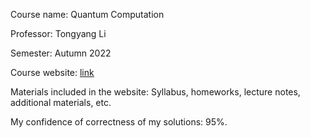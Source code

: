 Course name: Quantum Computation

Professor: Tongyang Li

Semester: Autumn 2022

Course website: [link](https://quantumcomputation.tech)

Materials included in the website: Syllabus, homeworks, lecture notes, additional materials, etc.

My confidence of correctness of my solutions: 95%. 